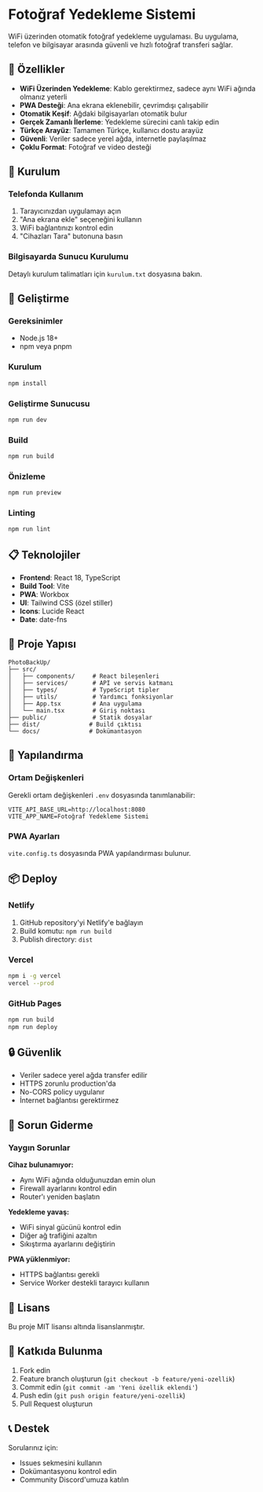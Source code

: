 # Fotoğraf Yedekleme Sistemi

WiFi üzerinden otomatik fotoğraf yedekleme uygulaması. Bu uygulama, telefon ve bilgisayar arasında güvenli ve hızlı fotoğraf transferi sağlar.

## 🌟 Özellikler

- **WiFi Üzerinden Yedekleme**: Kablo gerektirmez, sadece aynı WiFi ağında olmanız yeterli
- **PWA Desteği**: Ana ekrana eklenebilir, çevrimdışı çalışabilir
- **Otomatik Keşif**: Ağdaki bilgisayarları otomatik bulur
- **Gerçek Zamanlı İlerleme**: Yedekleme sürecini canlı takip edin
- **Türkçe Arayüz**: Tamamen Türkçe, kullanıcı dostu arayüz
- **Güvenli**: Veriler sadece yerel ağda, internetle paylaşılmaz
- **Çoklu Format**: Fotoğraf ve video desteği

## 📱 Kurulum

### Telefonda Kullanım
1. Tarayıcınızdan uygulamayı açın
2. "Ana ekrana ekle" seçeneğini kullanın
3. WiFi bağlantınızı kontrol edin
4. "Cihazları Tara" butonuna basın

### Bilgisayarda Sunucu Kurulumu
Detaylı kurulum talimatları için `kurulum.txt` dosyasına bakın.

## 🚀 Geliştirme

### Gereksinimler
- Node.js 18+
- npm veya pnpm

### Kurulum
```bash
npm install
```

### Geliştirme Sunucusu
```bash
npm run dev
```

### Build
```bash
npm run build
```

### Önizleme
```bash
npm run preview
```

### Linting
```bash
npm run lint
```

## 📋 Teknolojiler

- **Frontend**: React 18, TypeScript
- **Build Tool**: Vite
- **PWA**: Workbox
- **UI**: Tailwind CSS (özel stiller)
- **Icons**: Lucide React
- **Date**: date-fns

## 📁 Proje Yapısı

```
PhotoBackUp/
├── src/
│   ├── components/     # React bileşenleri
│   ├── services/       # API ve servis katmanı
│   ├── types/          # TypeScript tipler
│   ├── utils/          # Yardımcı fonksiyonlar
│   ├── App.tsx         # Ana uygulama
│   └── main.tsx        # Giriş noktası
├── public/             # Statik dosyalar
├── dist/              # Build çıktısı
└── docs/              # Dokümantasyon
```

## 🔧 Yapılandırma

### Ortam Değişkenleri
Gerekli ortam değişkenleri `.env` dosyasında tanımlanabilir:
```env
VITE_API_BASE_URL=http://localhost:8080
VITE_APP_NAME=Fotoğraf Yedekleme Sistemi
```

### PWA Ayarları
`vite.config.ts` dosyasında PWA yapılandırması bulunur.

## 📦 Deploy

### Netlify
1. GitHub repository'yi Netlify'e bağlayın
2. Build komutu: `npm run build`
3. Publish directory: `dist`

### Vercel
```bash
npm i -g vercel
vercel --prod
```

### GitHub Pages
```bash
npm run build
npm run deploy
```

## 🔒 Güvenlik

- Veriler sadece yerel ağda transfer edilir
- HTTPS zorunlu production'da
- No-CORS policy uygulanır
- İnternet bağlantısı gerektirmez

## 🐛 Sorun Giderme

### Yaygın Sorunlar

**Cihaz bulunamıyor:**
- Aynı WiFi ağında olduğunuzdan emin olun
- Firewall ayarlarını kontrol edin
- Router'ı yeniden başlatın

**Yedekleme yavaş:**
- WiFi sinyal gücünü kontrol edin
- Diğer ağ trafiğini azaltın
- Sıkıştırma ayarlarını değiştirin

**PWA yüklenmiyor:**
- HTTPS bağlantısı gerekli
- Service Worker destekli tarayıcı kullanın

## 📄 Lisans

Bu proje MIT lisansı altında lisanslanmıştır.

## 🤝 Katkıda Bulunma

1. Fork edin
2. Feature branch oluşturun (`git checkout -b feature/yeni-ozellik`)
3. Commit edin (`git commit -am 'Yeni özellik eklendi'`)
4. Push edin (`git push origin feature/yeni-ozellik`)
5. Pull Request oluşturun

## 📞 Destek

Sorularınız için:
- Issues sekmesini kullanın
- Dokümantasyonu kontrol edin
- Community Discord'umuza katılın